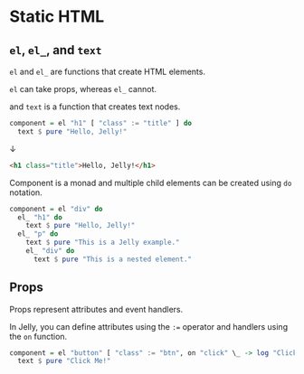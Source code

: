 # Static HTML

## `el`, `el_`, and `text`

`el` and `el_` are functions that create HTML elements.

`el` can take props, whereas `el_` cannot.

and `text` is a function that creates text nodes.

```haskell
component = el "h1" [ "class" := "title" ] do
  text $ pure "Hello, Jelly!"
```

↓

```html
<h1 class="title">Hello, Jelly!</h1>
```

Component is a monad and multiple child elements can be created using `do` notation.

```haskell
component = el "div" do
  el_ "h1" do
    text $ pure "Hello, Jelly!"
  el_ "p" do
    text $ pure "This is a Jelly example."
    el_ "div" do
      text $ pure "This is a nested element."
```

## Props

Props represent attributes and event handlers.

In Jelly, you can define attributes using the `:=` operator and handlers using the `on` function.

```haskell
component = el "button" [ "class" := "btn", on "click" \_ -> log "Clicked!" ] do
  text $ pure "Click Me!"
```
